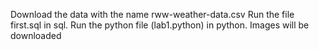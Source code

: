 Download the data with the name rww-weather-data.csv
Run the file first.sql in sql.
Run the python file (lab1.python) in python.
Images will be downloaded
